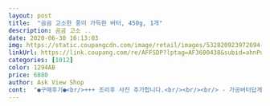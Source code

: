 ```yaml
---
layout: post 
title:  "곰곰 고소한 풍미 가득한 버터, 450g, 1개" 
description: 곰곰 고소 ..
date: 2020-06-30 16:13:03 
img: https://static.coupangcdn.com/image/retail/images/532820923972694-aafb87d5-82fe-49ff-9d88-dae49c3d2964.jpg 
linkUrl: https://link.coupang.com/re/AFFSDP?lptag=AF3600438&subid=ahnPublicAsk&pageKey=1423306993&itemId=2462329690&vendorItemId=70455807674&traceid=V0-113-589905a155733754 
categories: [1012] 
color: 1294AB 
price: 6880 
author: Ask View Shop 
cont:  "●구매후기●<br/>+++ 조리후 사진 추가합니다.<br/><br/><br/> - 가공버터답게, 개봉하자마자 고소고소한 버터향이 물씬 납니다.<br/><br/><br/> - 든든한 용량으로 소분하여 냉동한 후 오래오래 사용할 수 있는 제품이에요.<br/><br/>15분 정도 재운 후, 후라이팬에 버터 한 덩이 넣어 녹여 구웠습니다 ><<br/>2컵 오량... <br/>450그램 입니다<br/>This package is equivalent to 2 cups<br/>● 상품명 : 곰곰 고소한 풍미가 가득한 버터<br/>● 용량 : 450g / 100g당 735kcal<br/>● 유통기한 : 2020년 10월 15일까지<br/>● 특징 :<br/>고소한맛도 있고 충분히 버터 풍미를 살린 제품 같아요:)<br/>곰곰 버터는 묵직한 용량의 제품이니만큼 종이호일을 준비하셔서 냉동보관을 하시면 오랜 기간 버터를 사용하실 수 있습니다!<br/>곰곰버터는 처음 구매해요.<br/><br/>나트륨이 들어 간 버터 참조 하시구요<br/>냉동 버터이더라도, 실온에서 금방 녹기도 하고 맛과 향이 그대로 유지되니 꼭 소분! 냉동보관 해두세요 ♡<br/>돈도 절약되고<br/>또한 곰곰버터는 무가염버터로, 짜게 조리되지는 않되 버터의 고소한 풍미만 입힐 수 있는 넘 좋은 식재료입니다 ㅠ ㅠ 곧 곰곰 버터로 요리해서 추가 후기 남기도록 하겠습니당!<br/>마트에서 관자 슬라이스 구매해서 맛술, 후추, 소금 살짝 밑간했어요.<br/><br/>무가염이라 살짝 간을 했고, 역시나 버터 풍미가 솔솔<br/>무려 450g의 짐승용량! 곰곰버터!<br/>버터는 참 이곳저곳 활용력이 높은 식재료이지만, 저와 같은 자취생은 한 번의 요리에 그다지 많지 않은 버터양을 사용하다보니 구매가 꺼려지는데요!<br/>베이킹 에다 쓰려고 구매 했습니다... <br/>.<br/>어차피 보통 1/2컵 식 써서 이걸로 4번 구울수 있네요^^<br/>사용하기 편하고 필요할때마다 통째로 안꺼내도 되서<br/>실온 에 온도 버터랑 슈가 랑 같이 서ㄲ여 크림 을 만들어 베이스 를 많이 씁니다  잘 만들어 지고 퀄리티 있는 버터 같습니다 여러 가지  쿠키  나 케이크 디저트 만들수 았어서 행복 합니다♡♡<br/>아이한테도 잼난 경험이 될거 같아요^^<br/>울집 꼬맹이 간식 만들 목적으로 샀어요.<br/><br/>의자 끌고와서 구경하면서 본인도 하겠다고 떼써서<br/>이번엔 같이 해볼생각입니당 ㅎ<br/>적당한 크기로 잘라 종이호일로 감싸두면<br/>적당한 크기로 잘라서 종이호일을 한장씩 크기에 맞춰 감싼 후, 밀폐용기에 넣어 냉동고에 보관해주시고! 필요할 때마다 하나씩 꺼내어 사용합니당!<br/>정말 맛있는 버터요리 완성입니당!<br/>제가 주방에서 반죽하고 있으면<br/>좋은것같아요:)<br/>집에서 쿠키나 간단한 제과해 먹으면<br/>" 
---
```

